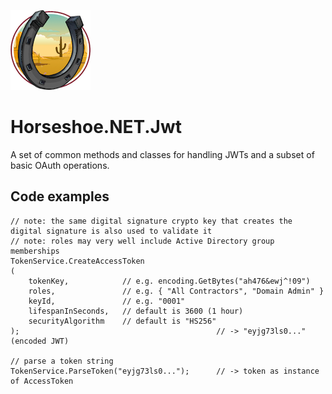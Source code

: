 ﻿![Horseshoe.NET icon](https://raw.githubusercontent.com/route595/Horseshoe.NET/refs/heads/main/assets/images/horseshoe-icon-128x128.png)

# Horseshoe.NET.Jwt

A set of common methods and classes for handling JWTs and a subset of basic OAuth operations.

## Code examples

```
// note: the same digital signature crypto key that creates the digital signature is also used to validate it
// note: roles may very well include Active Directory group memberships
TokenService.CreateAccessToken 
(
    tokenKey,            // e.g. encoding.GetBytes("ah476&ewj^!09")
	roles,               // e.g. { "All Contractors", "Domain Admin" }
	keyId,               // e.g. "0001"
	lifespanInSeconds,   // default is 3600 (1 hour)
	securityAlgorithm    // default is "HS256"
);                                            // -> "eyjg73ls0..." (encoded JWT)

// parse a token string
TokenService.ParseToken("eyjg73ls0...");      // -> token as instance of AccessToken
```
